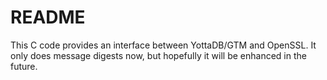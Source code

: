 # README
This C code provides an interface between YottaDB/GTM and OpenSSL. It only does
message digests now, but hopefully it will be enhanced in the future.
